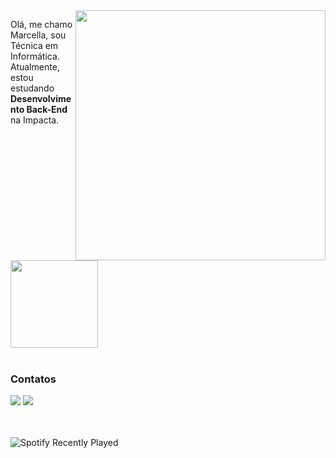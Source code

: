 <img src="https://raw.githubusercontent.com/MicaelliMedeiros/micaellimedeiros/master/image/computer-illustration.png" min-width="400px" max-width="400px" width="400px" align="right">

<p align="left"> 
  Olá, me chamo Marcella, sou Técnica em Informática.<br>
  Atualmente, estou estudando <strong>Desenvolvimento Back-End</strong> na Impacta. <br><br>

  <img height="140em" src="https://github-readme-stats.vercel.app/api/top-langs/?username=mvrcella&layout=compact&theme=merko"> <br><br> 
  
  <h3>Contatos</h3>

  <a href="https://www.linkedin.com/in/marcellabp/" alt="LinkedIn">
  <img src="https://img.shields.io/badge/-Linkedin-0e76a8?style=flat-square&logo=Linkedin&logoColor=white&link=https://www.linkedin.com/in/marcellabp/" /></a>
  
  <a href="mailto:marcellapbeatriz@gmail.com" alt="Gmail">
  <img src="https://img.shields.io/badge/-Gmail-FF0000?style=flat-square&labelColor=FF0000&logo=gmail&logoColor=white&link=mailto:marcellapbeatriz@gmail.com" /></a>
<br><br><br>
  
![Spotify Recently Played](https://spotify-recently-played-readme.vercel.app/api?user=w8e9iazh0y2b5x9pf2kch667i&width=300)

</p>



